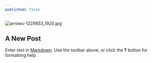 ```yaml
---
published: false
---
```

![arrows-1229853_1920.jpg]({{site.baseurl}}/images/arrows-1229853_1920.jpg)
## A New Post

Enter text in [Markdown](http://daringfireball.net/projects/markdown/). Use the toolbar above, or click the **?** button for formatting help.
